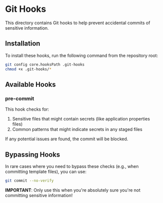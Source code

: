 # Git Hooks

This directory contains Git hooks to help prevent accidental commits of sensitive information.

## Installation

To install these hooks, run the following command from the repository root:

```bash
git config core.hooksPath .git-hooks
chmod +x .git-hooks/*
```

## Available Hooks

### pre-commit

This hook checks for:

1. Sensitive files that might contain secrets (like application properties files)
2. Common patterns that might indicate secrets in any staged files

If any potential issues are found, the commit will be blocked.

## Bypassing Hooks

In rare cases where you need to bypass these checks (e.g., when committing template files), you can use:

```bash
git commit --no-verify
```

**IMPORTANT**: Only use this when you're absolutely sure you're not committing sensitive information!
